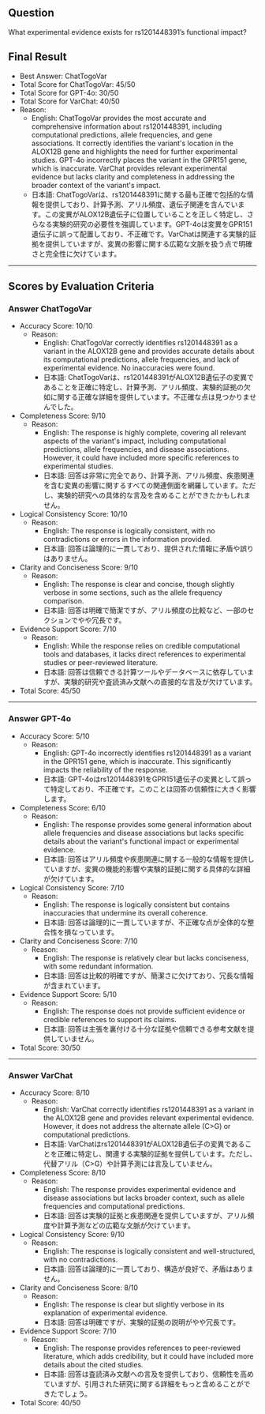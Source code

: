 ## Question

What experimental evidence exists for rs1201448391’s functional impact?

## Final Result

- Best Answer: ChatTogoVar
- Total Score for ChatTogoVar: 45/50
- Total Score for GPT-4o: 30/50
- Total Score for VarChat: 40/50
- Reason:
  - English: ChatTogoVar provides the most accurate and comprehensive information about rs1201448391, including computational predictions, allele frequencies, and gene associations. It correctly identifies the variant's location in the ALOX12B gene and highlights the need for further experimental studies. GPT-4o incorrectly places the variant in the GPR151 gene, which is inaccurate. VarChat provides relevant experimental evidence but lacks clarity and completeness in addressing the broader context of the variant's impact.
  - 日本語: ChatTogoVarは、rs1201448391に関する最も正確で包括的な情報を提供しており、計算予測、アリル頻度、遺伝子関連を含んでいます。この変異がALOX12B遺伝子に位置していることを正しく特定し、さらなる実験的研究の必要性を強調しています。GPT-4oは変異をGPR151遺伝子に誤って配置しており、不正確です。VarChatは関連する実験的証拠を提供していますが、変異の影響に関する広範な文脈を扱う点で明確さと完全性に欠けています。

---

## Scores by Evaluation Criteria

### Answer ChatTogoVar
- Accuracy Score: 10/10
  - Reason: 
    - English: ChatTogoVar correctly identifies rs1201448391 as a variant in the ALOX12B gene and provides accurate details about its computational predictions, allele frequencies, and lack of experimental evidence. No inaccuracies were found.
    - 日本語: ChatTogoVarは、rs1201448391がALOX12B遺伝子の変異であることを正確に特定し、計算予測、アリル頻度、実験的証拠の欠如に関する正確な詳細を提供しています。不正確な点は見つかりませんでした。
- Completeness Score: 9/10
  - Reason: 
    - English: The response is highly complete, covering all relevant aspects of the variant's impact, including computational predictions, allele frequencies, and disease associations. However, it could have included more specific references to experimental studies.
    - 日本語: 回答は非常に完全であり、計算予測、アリル頻度、疾患関連を含む変異の影響に関するすべての関連側面を網羅しています。ただし、実験的研究への具体的な言及を含めることができたかもしれません。
- Logical Consistency Score: 10/10
  - Reason: 
    - English: The response is logically consistent, with no contradictions or errors in the information provided.
    - 日本語: 回答は論理的に一貫しており、提供された情報に矛盾や誤りはありません。
- Clarity and Conciseness Score: 9/10
  - Reason: 
    - English: The response is clear and concise, though slightly verbose in some sections, such as the allele frequency comparison.
    - 日本語: 回答は明確で簡潔ですが、アリル頻度の比較など、一部のセクションでやや冗長です。
- Evidence Support Score: 7/10
  - Reason: 
    - English: While the response relies on credible computational tools and databases, it lacks direct references to experimental studies or peer-reviewed literature.
    - 日本語: 回答は信頼できる計算ツールやデータベースに依存していますが、実験的研究や査読済み文献への直接的な言及が欠けています。
- Total Score: 45/50

---

### Answer GPT-4o
- Accuracy Score: 5/10
  - Reason: 
    - English: GPT-4o incorrectly identifies rs1201448391 as a variant in the GPR151 gene, which is inaccurate. This significantly impacts the reliability of the response.
    - 日本語: GPT-4oはrs1201448391をGPR151遺伝子の変異として誤って特定しており、不正確です。このことは回答の信頼性に大きく影響します。
- Completeness Score: 6/10
  - Reason: 
    - English: The response provides some general information about allele frequencies and disease associations but lacks specific details about the variant's functional impact or experimental evidence.
    - 日本語: 回答はアリル頻度や疾患関連に関する一般的な情報を提供していますが、変異の機能的影響や実験的証拠に関する具体的な詳細が欠けています。
- Logical Consistency Score: 7/10
  - Reason: 
    - English: The response is logically consistent but contains inaccuracies that undermine its overall coherence.
    - 日本語: 回答は論理的に一貫していますが、不正確な点が全体的な整合性を損なっています。
- Clarity and Conciseness Score: 7/10
  - Reason: 
    - English: The response is relatively clear but lacks conciseness, with some redundant information.
    - 日本語: 回答は比較的明確ですが、簡潔さに欠けており、冗長な情報が含まれています。
- Evidence Support Score: 5/10
  - Reason: 
    - English: The response does not provide sufficient evidence or credible references to support its claims.
    - 日本語: 回答は主張を裏付ける十分な証拠や信頼できる参考文献を提供していません。
- Total Score: 30/50

---

### Answer VarChat
- Accuracy Score: 8/10
  - Reason: 
    - English: VarChat correctly identifies rs1201448391 as a variant in the ALOX12B gene and provides relevant experimental evidence. However, it does not address the alternate allele (C>G) or computational predictions.
    - 日本語: VarChatはrs1201448391がALOX12B遺伝子の変異であることを正確に特定し、関連する実験的証拠を提供しています。ただし、代替アリル（C>G）や計算予測には言及していません。
- Completeness Score: 8/10
  - Reason: 
    - English: The response provides experimental evidence and disease associations but lacks broader context, such as allele frequencies and computational predictions.
    - 日本語: 回答は実験的証拠と疾患関連を提供していますが、アリル頻度や計算予測などの広範な文脈が欠けています。
- Logical Consistency Score: 9/10
  - Reason: 
    - English: The response is logically consistent and well-structured, with no contradictions.
    - 日本語: 回答は論理的に一貫しており、構造が良好で、矛盾はありません。
- Clarity and Conciseness Score: 8/10
  - Reason: 
    - English: The response is clear but slightly verbose in its explanation of experimental evidence.
    - 日本語: 回答は明確ですが、実験的証拠の説明がやや冗長です。
- Evidence Support Score: 7/10
  - Reason: 
    - English: The response provides references to peer-reviewed literature, which adds credibility, but it could have included more details about the cited studies.
    - 日本語: 回答は査読済み文献への言及を提供しており、信頼性を高めていますが、引用された研究に関する詳細をもっと含めることができたでしょう。
- Total Score: 40/50
